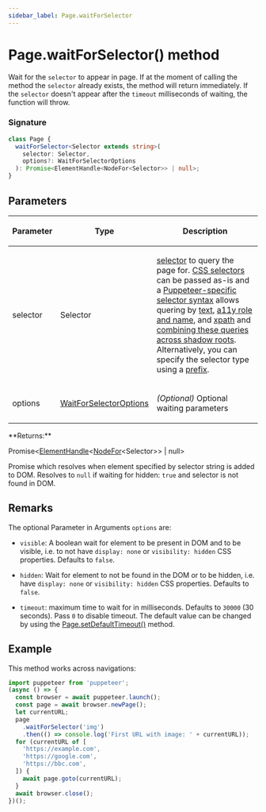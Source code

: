 ```yaml
---
sidebar_label: Page.waitForSelector
---
```


# Page.waitForSelector() method

Wait for the `selector` to appear in page. If at the moment of calling the method the `selector` already exists, the method will return immediately. If the `selector` doesn't appear after the `timeout` milliseconds of waiting, the function will throw.

### Signature

```typescript
class Page {
  waitForSelector<Selector extends string>(
    selector: Selector,
    options?: WaitForSelectorOptions
  ): Promise<ElementHandle<NodeFor<Selector>> | null>;
}
```

## Parameters

<table><thead><tr><th>

Parameter

</th><th>

Type

</th><th>

Description

</th></tr></thead>
<tbody><tr><td>

selector

</td><td>

Selector

</td><td>

[selector](https://pptr.dev/guides/page-interactions#selectors) to query the page for. [CSS selectors](https://developer.mozilla.org/en-US/docs/Web/CSS/CSS_Selectors) can be passed as-is and a [Puppeteer-specific selector syntax](https://pptr.dev/guides/page-interactions#non-css-selectors) allows quering by [text](https://pptr.dev/guides/page-interactions#text-selectors--p-text), [a11y role and name](https://pptr.dev/guides/page-interactions#aria-selectors--p-aria), and [xpath](https://pptr.dev/guides/page-interactions#xpath-selectors--p-xpath) and [combining these queries across shadow roots](https://pptr.dev/guides/page-interactions#querying-elements-in-shadow-dom). Alternatively, you can specify the selector type using a [prefix](https://pptr.dev/guides/page-interactions#prefixed-selector-syntax).

</td></tr>
<tr><td>

options

</td><td>

[WaitForSelectorOptions](./puppeteer.waitforselectoroptions.md)

</td><td>

_(Optional)_ Optional waiting parameters

</td></tr>
</tbody></table>
**Returns:**

Promise&lt;[ElementHandle](./puppeteer.elementhandle.md)&lt;[NodeFor](./puppeteer.nodefor.md)&lt;Selector&gt;&gt; \| null&gt;

Promise which resolves when element specified by selector string is added to DOM. Resolves to `null` if waiting for hidden: `true` and selector is not found in DOM.

## Remarks

The optional Parameter in Arguments `options` are:

- `visible`: A boolean wait for element to be present in DOM and to be visible, i.e. to not have `display: none` or `visibility: hidden` CSS properties. Defaults to `false`.

- `hidden`: Wait for element to not be found in the DOM or to be hidden, i.e. have `display: none` or `visibility: hidden` CSS properties. Defaults to `false`.

- `timeout`: maximum time to wait for in milliseconds. Defaults to `30000` (30 seconds). Pass `0` to disable timeout. The default value can be changed by using the [Page.setDefaultTimeout()](./puppeteer.page.setdefaulttimeout.md) method.

## Example

This method works across navigations:

```ts
import puppeteer from 'puppeteer';
(async () => {
  const browser = await puppeteer.launch();
  const page = await browser.newPage();
  let currentURL;
  page
    .waitForSelector('img')
    .then(() => console.log('First URL with image: ' + currentURL));
  for (currentURL of [
    'https://example.com',
    'https://google.com',
    'https://bbc.com',
  ]) {
    await page.goto(currentURL);
  }
  await browser.close();
})();
```
